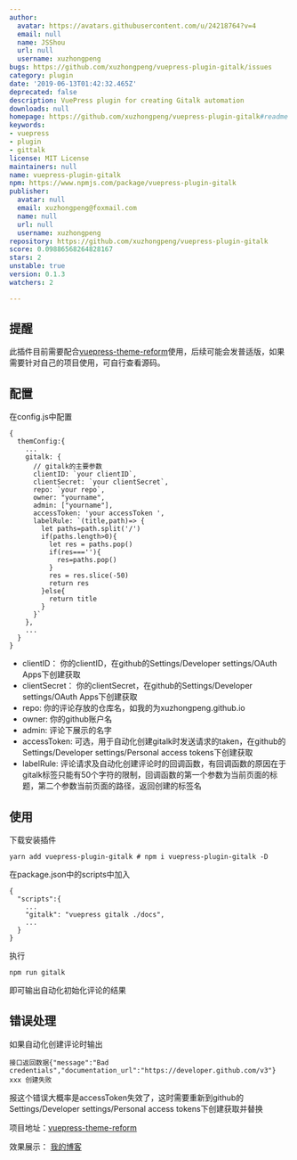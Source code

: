 ```yaml
---
author:
  avatar: https://avatars.githubusercontent.com/u/24218764?v=4
  email: null
  name: JSShou
  url: null
  username: xuzhongpeng
bugs: https://github.com/xuzhongpeng/vuepress-plugin-gitalk/issues
category: plugin
date: '2019-06-13T01:42:32.465Z'
deprecated: false
description: VuePress plugin for creating Gitalk automation
downloads: null
homepage: https://github.com/xuzhongpeng/vuepress-plugin-gitalk#readme
keywords:
- vuepress
- plugin
- gittalk
license: MIT License
maintainers: null
name: vuepress-plugin-gitalk
npm: https://www.npmjs.com/package/vuepress-plugin-gitalk
publisher:
  avatar: null
  email: xuzhongpeng@foxmail.com
  name: null
  url: null
  username: xuzhongpeng
repository: https://github.com/xuzhongpeng/vuepress-plugin-gitalk
score: 0.09886568264828167
stars: 2
unstable: true
version: 0.1.3
watchers: 2

---
```



## 提醒

此插件目前需要配合[vuepress-theme-reform](https://github.com/xuzhongpeng/vuepress-theme-reform)使用，后续可能会发普适版，如果需要针对自己的项目使用，可自行查看源码。

## 配置

在config.js中配置
```
{
  themConfig:{
    ...
    gitalk: {
      // gitalk的主要参数
      clientID: `your clientID`,
      clientSecret: `your clientSecret`,
      repo: `your repo`,
      owner: "yourname",
      admin: ["yourname"],
      accessToken: 'your accessToken ',
      labelRule: `(title,path)=> {
        let paths=path.split('/')
        if(paths.length>0){
          let res = paths.pop()
          if(res===''){
            res=paths.pop()
          }
          res = res.slice(-50)
          return res
        }else{
          return title
        }
      }`
    },
    ...
  }
}
```
- clientID： 你的clientID，在github的Settings/Developer settings/OAuth Apps下创建获取
- clientSecret：  你的clientSecret，在github的Settings/Developer settings/OAuth Apps下创建获取
- repo: 你的评论存放的仓库名，如我的为xuzhongpeng.github.io
- owner: 你的github账户名
- admin: 评论下展示的名字
- accessToken: 可选，用于自动化创建gitalk时发送请求的taken，在github的Settings/Developer settings/Personal access tokens下创建获取
- labelRule: 评论请求及自动化创建评论时的回调函数，有回调函数的原因在于gitalk标签只能有50个字符的限制，回调函数的第一个参数为当前页面的标题，第二个参数当前页面的路径，返回创建的标签名

## 使用

下载安装插件
```
yarn add vuepress-plugin-gitalk # npm i vuepress-plugin-gitalk -D
```
在package.json中的scripts中加入
```
{
  "scripts":{
    ...
    "gitalk": "vuepress gitalk ./docs",
    ...
  }
}
```
执行
```
npm run gitalk
```
即可输出自动化初始化评论的结果

## 错误处理
如果自动化创建评论时输出
```
接口返回数据{"message":"Bad credentials","documentation_url":"https://developer.github.com/v3"}
xxx 创建失败
```
报这个错误大概率是accessToken失效了，这时需要重新到github的Settings/Developer settings/Personal access tokens下创建获取并替换

项目地址：[vuepress-theme-reform](https://github.com/xuzhongpeng/vuepress-theme-reform)

效果展示： [我的博客](http://JSShou.cn)